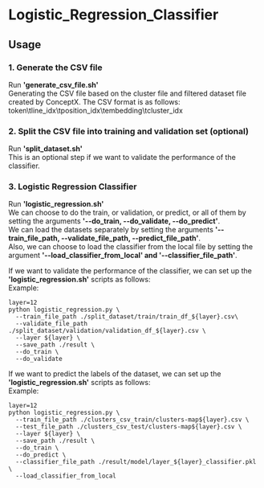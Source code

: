 # Logistic_Regression_Classifier

## Usage
### 1. Generate the CSV file 
Run **'generate_csv_file.sh'**<br/>
Generating the CSV file based on the cluster file and filtered dataset file created by ConceptX.
The CSV format is as follows: <br/>
token\tline_idx\tposition_idx\tembedding\tcluster_idx


### 2. Split the CSV file into training and validation set (optional)
Run **'split_dataset.sh'**<br/>
This is an optional step if we want to validate the performance of the classifier.

### 3. Logistic Regression Classifier 
Run **'logistic_regression.sh'** <br/>
We can choose to do the train, or validation, or predict, or all of them by setting the arguments **'--do_train, 
--do_validate, --do_predict'**. <br/>
We can load the datasets separately by setting the arguments **'--train_file_path, --validate_file_path, 
--predict_file_path'**. <br/>
Also, we can choose to load the classifier from the local file by setting the argument **'--load_classifier_from_local'
and '--classifier_file_path'**. <br/>

If we want to validate the performance of the classifier, we can set up the **'logistic_regression.sh'** scripts as follows: <br/>
Example: <br/>
```
layer=12
python logistic_regression.py \
  --train_file_path ./split_dataset/train/train_df_${layer}.csv\
  --validate_file_path ./split_dataset/validation/validation_df_${layer}.csv \
  --layer ${layer} \
  --save_path ./result \
  --do_train \
  --do_validate
```

If we want to predict the labels of the dataset, we can set up the **'logistic_regression.sh'** scripts as follows: <br/>
Example: <br/>
```
layer=12
python logistic_regression.py \
  --train_file_path ./clusters_csv_train/clusters-map${layer}.csv \
  --test_file_path ./clusters_csv_test/clusters-map${layer}.csv \
  --layer ${layer} \
  --save_path ./result \
  --do_train \
  --do_predict \
  --classifier_file_path ./result/model/layer_${layer}_classifier.pkl \
  --load_classifier_from_local
```